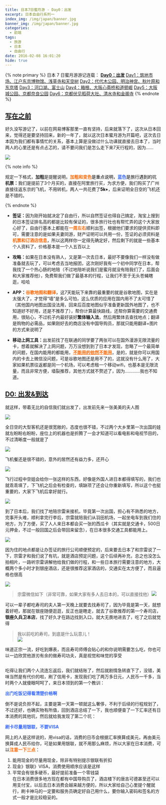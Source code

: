 ```yaml
---
title: 日本7日蜜月游 - Day0：出发
excerpt: 日本自由行系列一
index_img: /img/japan/banner.jpg
banner_img: /img/japan/banner.jpg
categories:
  - 前端
tags:
  - 旅游
  - 日本
  - 自由行
date: 2016-02-08 16:01:20
hide: true
---
```


{% note primary %}
日本 7 日蜜月游游记连载：
<a href="https://www.mrfangge.com/2016/02/09/japan-7th-honeymoon-day0-departure/"><strong>Day0：出发</strong></a>
<a href="https://www.mrfangge.com/2016/02/11/japans-7-day-honeymoon-day1-tsukiji-edo-tokyo-museum-sensoji-temple-and-sky-tree/">Day1：筑地市场、江户东京博物馆、浅草寺和天空树</a>
<a href="https://www.mrfangge.com/2016/02/16/japans-7-day-honeymoon-day2-yoyogi-park-meiji-shrine-tokyo-tower-and-akiba-hara/">Day2：代代木公园、明治神宫、秋叶原和东京塔</a>
<a href="https://www.mrfangge.com/2016/02/18/japan-7th-honeymoon-day3-lake-kawaguchi-mount-fuji/">Day3：河口湖、富士山</a>
<a href="https://www.mrfangge.com/2016/02/20/japan-on-the-7th-honeymoon-day4-hakone-yumoto-osaka-shinsaibashi-and-dotombori/">Day4：箱根、大阪心斋桥和道顿崛</a>
<a href="https://www.mrfangge.com/2016/02/21/japan-7th-honeymoon-day5-osaka-castle-park-kyoto-nara-park/">Day5：大阪城公园、京都奈良公园</a>
<a href="https://www.mrfangge.com/2016/02/23/japan-7th-honeymoon-day6-kyoto-fushimi-inari-shrine-kiyomizu-temple-and-temple-of-the-golden-pavilion/">Day6：京都伏见稻荷大社、清水寺和金阁寺</a>
{% endnote %}

<h2 id="写在之前"><a href="#写在之前" class="headerlink" title="写在之前"></a><span style="text-decoration: underline;">写在之前</span></h2><p>好久没写游记了，以前在网易博客那里一直有坚持，后来就落下了，这次从日本回来，觉得还是要坚持回来，新的一年了，就以这次日本蜜月游为开篇吧，这次去日本因为我们都有事情忙的关系，基本上算是没做过什么功课就直接去日本了，当时两人的心里还是有点忐忑的，请不要问我们是怎么走下来7天行程的，因为……</p>
<p><img src="/img/japan/c2cec3fdfc039245946a5f4f8794a4c27c1e2596.jpg" ></p>

{% note info %}

<p>规定一下格式，<strong>加粗</strong>是提醒说明，<span style="color: #ff6600;"><strong>加粗和变色</strong><span style="color: #000000;">是重点说明，<strong><span style="color: #3366ff;">蓝色</span></strong>是旅行遇到的坑</span></span><br><strong>机票：</strong>我们是提前了3个月买的，直接在阿里旅行买，为求方便，我们购买了广州直接往返东京的飞机，不用转机，两人一共花费了<span style="color: #000000;"><strong>5k+</strong></span>，后来证明全日空的飞机还是不错的。</p>
{% endnote %}
<ul>
<li><p><strong>签证：</strong>因为刚开始就决定了自由行，所以自然签证也得自己搞定，淘宝上搜到的日本签证排名高的都是比较有保证的，很多旅行社也有帮忙弄的这个大家放心好了，自由行基本上都能在<span style="color: #ff6600;"><strong>一周左右</strong></span>顺利出签，根据他们要求的提供资料即可，需要注意的是如果夫妻同游，财产证明可以共用一份，签证的必须资料是<span style="color: #ff6600;"><strong>机票和订酒店信息</strong></span>，所以这两样你一定得先确定好，然后剩下的就是一些基本个人资料了，价格基本是一个人五百以上</p></li>
<li><p><strong>攻略：</strong>如果在日本没有熟人，又是第一次去日本，最好不要像我们一样没有做准备就去玩了，可以考虑去当地报团，这次刚好我有一个初中同学在日本，帮我找了一个热心肠的地陪（不过地陪听说我们是蜜月就没有陪我们了，后面会和大家推荐他），免费帮我们做了最基本的行程，让我们不至于无头苍蝇瞎逛，哈哈</p></li>
<li><p><strong>APP：<span style="color: #ff6600;">谷歌地图和翻译</span></strong>，这7天能玩下来靠的最重要的就是谷歌地图，实在是太强大了，才觉得“墙”是多么可怕，这么优质的应用在国内用不了太可惜了（其他国内地图出国没法用，回来后百度地图似乎准备更新国外地图了，也不知道好不好用，还是不推荐了），帮你计算最快路线，还帮你算需要的交通费用，很贴心，不过机子内最好装好<strong>繁体输入法</strong>，然后用繁体去查找地点；翻译是购物的必需品，如果刚好去的商店没有中国导购员，那就只能用翻译+图片的方式来说明了</p></li>
<li><p><strong>移动上网工具：</strong>出发前找了在联通的同学要了两张可以在国外漫游无限流量的卡，想着就解决了上网问题，万万没想到到了日本才发现，忽略了一个最简单的问题，在国内能用的都能用，<span style="color: #ff6600;"><strong><span style="text-decoration: underline;">不能用的依然不能用</span></strong></span>，是的，就是你可以用国内的卡去上微信没问题，可是谷歌地图还是用不了的，这就没有什么用了，大家如果机票往返都是同一个机场，可以考虑租一个移动wifi，也基本是无限流量，而且非常方便，墙裂推荐，其他方式就不赘述了，因为…………我也不知道。</p></li>
</ul>

<h2 id="D0-出发-amp-到达"><a href="#D0-出发-amp-到达" class="headerlink" title="D0: 出发&amp;到达"></a><span style="text-decoration: underline;">D0: 出发&amp;到达</span></h2><p>就这样，带着无比的自信我们就出发了，出发前先来一张美美的夫人图</p>
<p><img src="/img/japan/IMG_5813.jpg" ></p>
<p>全日空的大型客机还是很宽敞的，态度也很不错，不过两个大乡里第一次出国的娃就左盼盼右盼盼，座位上的机器也是折腾了一会才知道可以看电影和电视节目的，不过清晰度一般就是了</p>
<p><img src="/img/japan/IMG_7661.jpg" ></p>
<p>飞机餐还是很不错的，意外的居然还有益力多，还开心</p>
<p><img src="/img/japan/IMG_7660.jpg" ></p>
<p>飞行过程中空姐会给你一张这样的东西，好像是外国人进日本都得填写的，我们也就乖乖填了，下飞机之后会有检查的，填缺项了还会让你重新填写，所以这个也挺重要的，大家下飞机后拿好就行。</p>
<p><img src="/img/japan/IMG_7659.jpg" ></p>
<p>到了日本后，我们找了地陪宗雷来接机，毕竟第一次出国，担心有不熟悉的地方，完事开头难，顺利拿完行李后，宗雷就陪我们从羽田机场，一起坐电车到我们住的地方，为了方便，买了人人来日本都会买一张的西瓜卡（其实就是交通卡，500日元押金，不过一般回国之后会带回来留念），在日本很多交通工具都能用上。</p>
<p><img src="/img/japan/微信截图_20160208225644.png" ></p>
<p>因为住的地点都是让办签证的旅行公司顺便预定的，后来要去日本了和宗雷说了一下，宗雷才和我们说了有坑，就是酒店预定问题，这个后续再补充，总之也没怎么拍相片，一路听宗雷讲解他给我们做的行程，和一些日本旅行需要注意的地方，大概两个多小时才到银座酒店，还是很推荐这家酒店的，交通实在太方便了，而且逼格也很高</p>
<p><img src="/img/japan/微信截图_20160208225925.jpg" ></p>
<blockquote>
<p>宗雷微信如下（非常可靠，如果大家有多人去日本的，可以直接找他）<img src="/img/japan/filehelper_1454942725784_51.png" ></p>
</blockquote>
<p>可以一辈子都吃寿司的夫人第一天晚上就要去找寿司了，因为毕竟是第一天，就想着好吧，那就在银座随便逛逛，反正也是瞎走，就去了谷歌推荐的第一个寿司店，<strong>银座久兵卫本店</strong>，找了好久才在路边找到入口，就大无畏地进去了，吃了之后就觉得</p>
<blockquote>
<p>我以前吃的寿司，到底是什么玩意儿！<br><img src="/img/japan/MTXX_20160208_231514.jpg" ></p>
</blockquote>
<p>味道正宗一流，好吃到爆表，而且寿司师傅会贴心的和你说明需要怎么吃，你也可以一边欣赏他游刃有余的做寿司功夫，真是视觉和味觉的享受</p>
<p><img src="http://www.mrfangge.com/?wp2pcs=/blog/IMG_1206.jpg" alt=""></p>
<p>吃得让我们两个人流连忘返后，我们就结账了，然后就剧情急转直下了，没错，美味当然是有代价的啦，刷了信用卡，发现我们吃了两万多日元，人民币一千多，当时两个人就傻眼呵呵了，来日本领到的第一个教训：</p>
<p><strong><span style="color: #3366ff;">出门吃饭记得看清楚价格啊</span></strong></p>
<p>倒不是说负担不起，主要是第一天第一顿就这么奢侈，不利于后续的行程规划了，不过还好，也确实物有所值，回到酒店总结了一下，我也顺便查了一下汇率还有日本消费的其他坑，然后就给我发现了第二个坑：</p>
<p><strong><span style="color: #3366ff;">刷卡尽量用银联，不要VISA</span></strong></p>
<p>网上的人是这样说的，用visa的话，消费的日币会根据汇率换算成美元，再由美元换算成人民币给你，可是如果用银联，就不用那么麻烦，所以大家在日本消费，可以<strong><span style="color: #ff6600;">注意一下三点</span></strong>：</p>
<ol>
<li>能用现金的尽量用现金，除非有特别提示银联有折扣</li>
<li>现金》银联》VISA，消费使用顺序应该是这样</li>
<li>平常会有很多硬币，最好提前准备一个零钱袋<br>在日本消费很多地方现在都有中国导购员了，酒店楼下的唐吉可德甚至还可以用支付宝，以后去日本消费会越来越方便的，所以大家给自己心里提个醒就行，刷卡神马的一定要和服务员确定好自己用什么，要你输入密码和签名的方式一般才是比较稳妥的。</li>
</ol>

